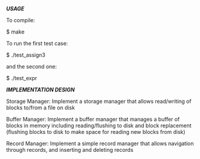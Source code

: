 
***USAGE***

To compile:  

 $ make

To run the first test case: 

 $ ./test_assign3 
 
and the second one: 
 
 $ ./test_expr


***IMPLEMENTATION DESIGN***

Storage Manager: Implement a storage manager that allows read/writing of blocks to/from a file on disk

Buffer Manager: Implement a buffer manager that manages a buffer of blocks in memory including reading/flushing to disk and block replacement (flushing blocks to disk to make space for reading new blocks from disk)

Record Manager: Implement a simple record manager that allows navigation through records, and inserting and deleting records
